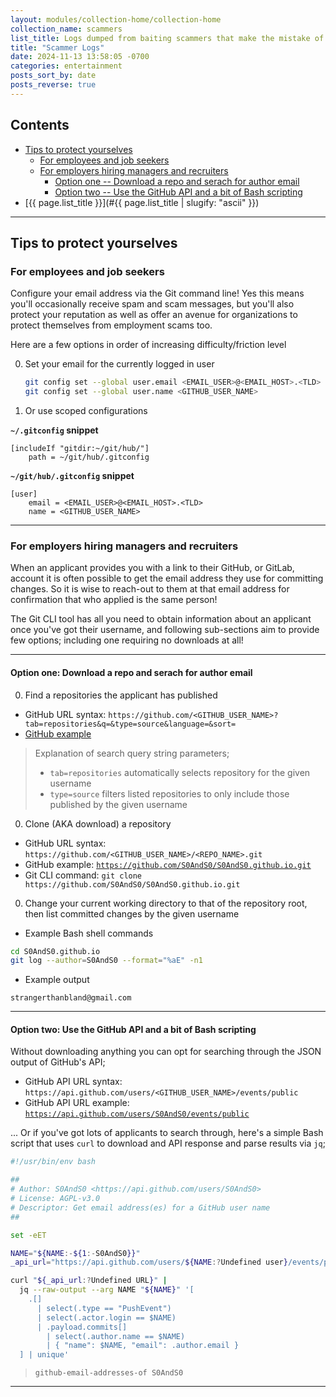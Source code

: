 ```yaml
---
layout: modules/collection-home/collection-home
collection_name: scammers
list_title: Logs dumped from baiting scammers that make the mistake of reaching-out
title: "Scammer Logs"
date: 2024-11-13 13:58:05 -0700
categories: entertainment
posts_sort_by: date
posts_reverse: true
---
```


## Contents


- [Tips to protect yourselves][heading__tips_to_protect_yourselves]
  - [For employees and job seekers][heading__for_employees_and_job_seekers]
  - [For employers hiring managers and recruiters][heading__for_employers_hiring_managers_and_recruiters]
    - [Option one -- Download a repo and serach for author email][heading__option_one_download_a_repo_and_serach_for_author_email]
    - [Option two -- Use the GitHub API and a bit of Bash scripting][heading__option_two_use_the_github_api_and_a_bit_of_bash_scripting]
- [{{ page.list_title }}](#{{ page.list_title | slugify: "ascii" }})

______


## Tips to protect yourselves
[heading__tips_to_protect_yourselves]: #tips-to-protect-yourselves


### For employees and job seekers
[heading__for_employees_and_job_seekers]: #for-employees-and-job-seekers


Configure your email address via the Git command line!  Yes this means you'll
occasionally receive spam and scam messages, but you'll also protect your
reputation as well as offer an avenue for organizations to protect themselves
from employment scams too.

Here are a few options in order of increasing difficulty/friction level

0. Set your email for the currently logged in user
   ```bash
   git config set --global user.email <EMAIL_USER>@<EMAIL_HOST>.<TLD>
   git config set --global user.name <GITHUB_USER_NAME>
   ```

0. Or use scoped configurations

**`~/.gitconfig` snippet**

```gitconfig
[includeIf "gitdir:~/git/hub/"]
	path = ~/git/hub/.gitconfig
```

**`~/git/hub/.gitconfig` snippet**

```gitconfig
[user]
	email = <EMAIL_USER>@<EMAIL_HOST>.<TLD>
	name = <GITHUB_USER_NAME>
```

---


### For employers hiring managers and recruiters
[heading__for_employers_hiring_managers_and_recruiters]: #for-employers-hiring-managers-and-recruiters


When an applicant provides you with a link to their GitHub, or GitLab, account
it is often possible to get the email address they use for committing changes.
So it is wise to reach-out to them at that email address for confirmation that
who applied is the same person!

The Git CLI tool has all you need to obtain information about an applicant once
you've got their username, and following sub-sections aim to provide few
options; including one requiring no downloads at all!

---

#### Option one: Download a repo and serach for author email
[heading__option_one_download_a_repo_and_serach_for_author_email]: #option-one-download-a-repo-and-serach-for-author-email

0. Find a repositories the applicant has published
  - GitHub URL syntax: `https://github.com/<GITHUB_USER_NAME>?tab=repositories&q=&type=source&language=&sort=`
  - [GitHub example](https://github.com/S0AndS0?tab=repositories&q=&type=source&language=&sort=)
   > Explanation of search query string parameters;
   >
   > - `tab=repositories` automatically selects repository for the given username
   > - `type=source` filters listed repositories to only include those published by the given username
0. Clone (AKA download) a repository
  - GitHub URL syntax: `https://github.com/<GITHUB_USER_NAME>/<REPO_NAME>.git`
  - GitHub example: [`https://github.com/S0AndS0/S0AndS0.github.io.git`](https://github.com/S0AndS0/S0AndS0.github.io.git)
  - Git CLI command: `git clone https://github.com/S0AndS0/S0AndS0.github.io.git`
0. Change your current working directory to that of the repository root, then list committed changes by the given username
  - Example Bash shell commands
   ```bash
   cd S0AndS0.github.io
   git log --author=S0AndS0 --format="%aE" -n1
   ```
  - Example output
   ```
   strangerthanbland@gmail.com
   ```

---

#### Option two: Use the GitHub API and a bit of Bash scripting
[heading__option_two_use_the_github_api_and_a_bit_of_bash_scripting]: #option-two-use-the-github-api-and-a-bit-of-bash-scripting

Without downloading anything you can opt for searching through the JSON output of GitHub's API;

- GitHub API URL syntax: `https://api.github.com/users/<GITHUB_USER_NAME>/events/public`
- GitHub API URL example: [`https://api.github.com/users/S0AndS0/events/public`](https://api.github.com/users/S0AndS0/events/public)

...  Or if you've got lots of applicants to search through, here's a simple Bash script that uses `curl` to download and API response and parse results via `jq`;

```bash
#!/usr/bin/env bash

##
# Author: S0AndS0 <https://api.github.com/users/S0AndS0>
# License: AGPL-v3.0
# Descriptor: Get email address(es) for a GitHub user name
##

set -eET

NAME="${NAME:-${1:-S0AndS0}}"
_api_url="https://api.github.com/users/${NAME:?Undefined user}/events/public"

curl "${_api_url:?Undefined URL}" |
  jq --raw-output --arg NAME "${NAME}" '[
    .[]
      | select(.type == "PushEvent")
      | select(.actor.login == $NAME)
      | .payload.commits[]
        | select(.author.name == $NAME)
        | { "name": $NAME, "email": .author.email }
  ] | unique'
```

> `github-email-addresses-of S0AndS0`


______


